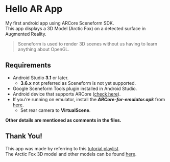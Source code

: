 # Hello AR App
My first android app using ARCore Sceneform SDK.\
This app displays a 3D Model (Arctic Fox) on a detected surface in Augmented Reality.

> Sceneform is used to render 3D scenes without us having to learn anything about OpenGL.

## Requirements

 - Android Studio **3.1** or later.
	- **3.6.x** not preferred as Sceneform is not yet supported.
 - Google Sceneform Tools plugin installed in Android Studio.
 - Android device that supports ARCore ([check here](https://developers.google.com/ar/discover/supported-devices)).
 - If you're running on emulator, install the ***ARCore-for-emulator.apk*** from [here](https://github.com/google-ar/arcore-android-sdk/releases).
	 - Set rear camera to **VirtualScene**.


**Other details are mentioned as comments in the files.**


## Thank You!
This app was made by referring to this [tutorial playlist](https://www.youtube.com/playlist?list=PLsOU6EOcj51cEDYpCLK_bzo4qtjOwDWfW).\
The Arctic Fox 3D model and other models can be found [here](http://www.poly.google.com).
